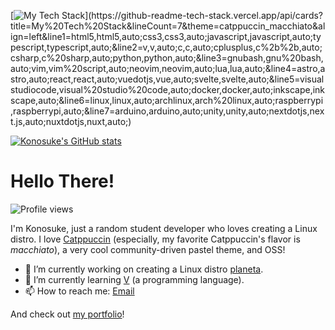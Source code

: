 <!--
**sakkke/sakkke** is a ✨ _special_ ✨ repository because its `README.md` (this file) appears on your GitHub profile.

Here are some ideas to get you started:

- 🔭 I’m currently working on ...
- 🌱 I’m currently learning ...
- 👯 I’m looking to collaborate on ...
- 🤔 I’m looking for help with ...
- 💬 Ask me about ...
- 📫 How to reach me: ...
- 😄 Pronouns: ...
- ⚡ Fun fact: ...
-->

[![My Tech Stack](https://github-readme-tech-stack.vercel.app/api/cards?title=My%20Tech%20Stack&lineCount=7&theme=catppuccin_macchiato&align=left&line1=html5,html5,auto;css3,css3,auto;javascript,javascript,auto;typescript,typescript,auto;&line2=v,v,auto;c,c,auto;cplusplus,c%2b%2b,auto;csharp,c%20sharp,auto;python,python,auto;&line3=gnubash,gnu%20bash,auto;vim,vim%20script,auto;neovim,neovim,auto;lua,lua,auto;&line4=astro,astro,auto;react,react,auto;vuedotjs,vue,auto;svelte,svelte,auto;&line5=visualstudiocode,visual%20studio%20code,auto;docker,docker,auto;inkscape,inkscape,auto;&line6=linux,linux,auto;archlinux,arch%20linux,auto;raspberrypi,raspberrypi,auto;&line7=arduino,arduino,auto;unity,unity,auto;nextdotjs,next.js,auto;nuxtdotjs,nuxt,auto;)](https://github-readme-tech-stack.vercel.app/api/cards?title=My%20Tech%20Stack&lineCount=7&theme=catppuccin_macchiato&align=left&line1=html5,html5,auto;css3,css3,auto;javascript,javascript,auto;typescript,typescript,auto;&line2=v,v,auto;c,c,auto;cplusplus,c%2b%2b,auto;csharp,c%20sharp,auto;python,python,auto;&line3=gnubash,gnu%20bash,auto;vim,vim%20script,auto;neovim,neovim,auto;lua,lua,auto;&line4=astro,astro,auto;react,react,auto;vuedotjs,vue,auto;svelte,svelte,auto;&line5=visualstudiocode,visual%20studio%20code,auto;docker,docker,auto;inkscape,inkscape,auto;&line6=linux,linux,auto;archlinux,arch%20linux,auto;raspberrypi,raspberrypi,auto;&line7=arduino,arduino,auto;unity,unity,auto;nextdotjs,next.js,auto;nuxtdotjs,nuxt,auto;)

[![Konosuke's GitHub stats](https://github-readme-stats.vercel.app/api?username=sakkke&show_icons=true&bg_color=24273a&text_color=cad3f5&icon_color=c6a0f6&title_color=8bd5ca)](https://github.com/anuraghazra/github-readme-stats)

# Hello There!
![Profile views](https://gpvc.arturio.dev/sakkke)

I'm Konosuke, just a random student developer who loves creating a Linux distro.
I love [Catppuccin](https://github.com/catppuccin/catppuccin) (especially, my favorite Catppuccin's flavor is *macchiato*), a very cool community-driven pastel theme, and OSS!

- 🔭 I’m currently working on creating a Linux distro [planeta](https://github.com/sakkke/planeta).
- 🌱 I’m currently learning [V](https://github.com/vlang/v) (a programming language).
- 📫 How to reach me: [Email](mailto:w32w64@gmail.com)

And check out [my portfolio](https://classic-modern.netlify.app/)!
